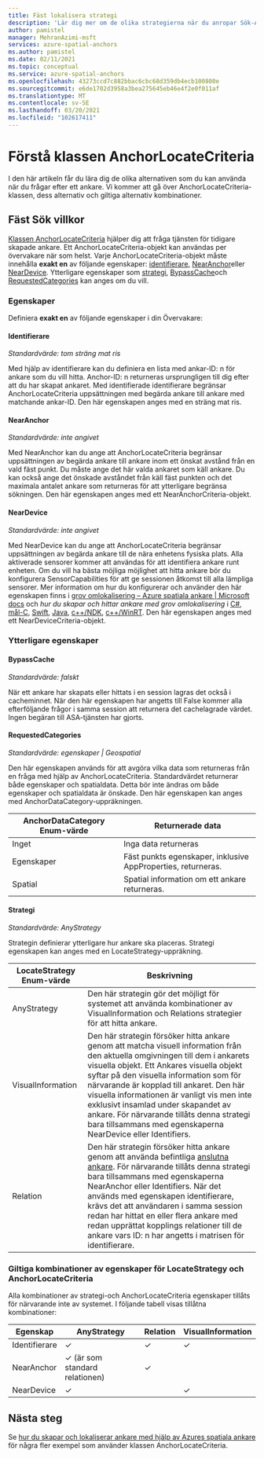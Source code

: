 ```yaml
---
title: Fäst lokalisera strategi
description: 'Lär dig mer om de olika strategierna när du anropar Sök-API: et'
author: pamistel
manager: MehranAzimi-msft
services: azure-spatial-anchors
ms.author: pamistel
ms.date: 02/11/2021
ms.topic: conceptual
ms.service: azure-spatial-anchors
ms.openlocfilehash: 43273ccd7c882bbac6cbc68d359db4ecb100800e
ms.sourcegitcommit: e6de1702d3958a3bea275645eb46e4f2e0f011af
ms.translationtype: MT
ms.contentlocale: sv-SE
ms.lasthandoff: 03/20/2021
ms.locfileid: "102617411"
---
```

# <a name="understanding-the-anchorlocatecriteria-class"></a>Förstå klassen AnchorLocateCriteria
I den här artikeln får du lära dig de olika alternativen som du kan använda när du frågar efter ett ankare. Vi kommer att gå över AnchorLocateCriteria-klassen, dess alternativ och giltiga alternativ kombinationer.

## <a name="anchor-locate-criteria"></a>Fäst Sök villkor
[Klassen AnchorLocateCriteria](https://docs.microsoft.com/dotnet/api/microsoft.azure.spatialanchors.anchorlocatecriteria) hjälper dig att fråga tjänsten för tidigare skapade ankare. Ett AnchorLocateCriteria-objekt kan användas per övervakare när som helst. Varje AnchorLocateCriteria-objekt måste innehålla **exakt en** av följande egenskaper: [identifierare](#identifiers), [NearAnchor](#nearanchor)eller [NearDevice](#neardevice). Ytterligare egenskaper som [strategi](#strategy), [BypassCache](#bypasscache)och [RequestedCategories](#requestedcategories) kan anges om du vill. 

### <a name="properties"></a>Egenskaper
Definiera **exakt en** av följande egenskaper i din Övervakare:
#### <a name="identifiers"></a>Identifierare
*Standardvärde: tom sträng mat ris*

Med hjälp av identifierare kan du definiera en lista med ankar-ID: n för ankare som du vill hitta. Anchor-ID: n returneras ursprungligen till dig efter att du har skapat ankaret. Med identifierade identifierare begränsar AnchorLocateCriteria uppsättningen med begärda ankare till ankare med matchande ankar-ID. Den här egenskapen anges med en sträng mat ris. 

#### <a name="nearanchor"></a>NearAnchor
*Standardvärde: inte angivet*

Med NearAnchor kan du ange att AnchorLocateCriteria begränsar uppsättningen av begärda ankare till ankare inom ett önskat avstånd från en vald fäst punkt. Du måste ange det här valda ankaret som käll ankare. Du kan också ange det önskade avståndet från käll fäst punkten och det maximala antalet ankare som returneras för att ytterligare begränsa sökningen.
Den här egenskapen anges med ett NearAnchorCriteria-objekt.

#### <a name="neardevice"></a>NearDevice
*Standardvärde: inte angivet*

Med NearDevice kan du ange att AnchorLocateCriteria begränsar uppsättningen av begärda ankare till de nära enhetens fysiska plats. Alla aktiverade sensorer kommer att användas för att identifiera ankare runt enheten. Om du vill ha bästa möjliga möjlighet att hitta ankare bör du konfigurera SensorCapabilities för att ge sessionen åtkomst till alla lämpliga sensorer. Mer information om hur du konfigurerar och använder den här egenskapen finns i [grov omlokalisering – Azure spatiala ankare | Microsoft docs](https://docs.microsoft.com/azure/spatial-anchors/concepts/coarse-reloc) och *hur du skapar och hittar ankare med grov omlokalisering* i [C#](https://docs.microsoft.com/azure/spatial-anchors/how-tos/set-up-coarse-reloc-unity), [mål-C](https://docs.microsoft.com/azure/spatial-anchors/how-tos/set-up-coarse-reloc-unity), [Swift](https://docs.microsoft.com/azure/spatial-anchors/how-tos/set-up-coarse-reloc-swift), [Java](https://docs.microsoft.com/azure/spatial-anchors/how-tos/set-up-coarse-reloc-java), [c++/NDK](https://docs.microsoft.com/azure/spatial-anchors/how-tos/set-up-coarse-reloc-cpp-ndk), [c++/WinRT](https://docs.microsoft.com/azure/spatial-anchors/how-tos/set-up-coarse-reloc-cpp-winrt).
Den här egenskapen anges med ett NearDeviceCriteria-objekt.

### <a name="additional-properties"></a>Ytterligare egenskaper
#### <a name="bypasscache"></a>BypassCache
*Standardvärde: falskt*

När ett ankare har skapats eller hittats i en session lagras det också i cacheminnet.  När den här egenskapen har angetts till False kommer alla efterföljande frågor i samma session att returnera det cachelagrade värdet. Ingen begäran till ASA-tjänsten har gjorts.

#### <a name="requestedcategories"></a>RequestedCategories
*Standardvärde: egenskaper | Geospatial*

Den här egenskapen används för att avgöra vilka data som returneras från en fråga med hjälp av AnchorLocateCriteria. Standardvärdet returnerar både egenskaper och spatialdata. Detta bör inte ändras om både egenskaper och spatialdata är önskade. Den här egenskapen kan anges med AnchorDataCategory-uppräkningen.

AnchorDataCategory Enum-värde | Returnerade data
-----|------------
Inget | Inga data returneras
Egenskaper| Fäst punkts egenskaper, inklusive AppProperties, returneras.
Spatial| Spatial information om ett ankare returneras.

#### <a name="strategy"></a>Strategi
*Standardvärde: AnyStrategy*

Strategin definierar ytterligare hur ankare ska placeras. Strategi egenskapen kan anges med en LocateStrategy-uppräkning.

LocateStrategy Enum-värde | Beskrivning
---------------|------------
AnyStrategy | Den här strategin gör det möjligt för systemet att använda kombinationer av VisualInformation och Relations strategier för att hitta ankare. 
VisualInformation|Den här strategin försöker hitta ankare genom att matcha visuell information från den aktuella omgivningen till dem i ankarets visuella objekt. Ett Ankares visuella objekt syftar på den visuella information som för närvarande är kopplad till ankaret. Den här visuella informationen är vanligt vis men inte exklusivt insamlad under skapandet av ankare. För närvarande tillåts denna strategi bara tillsammans med egenskaperna NearDevice eller Identifiers.
Relation|Den här strategin försöker hitta ankare genom att använda befintliga [anslutna ankare](https://docs.microsoft.com/azure/spatial-anchors/concepts/anchor-relationships-way-finding#connect-anchors). För närvarande tillåts denna strategi bara tillsammans med egenskaperna NearAnchor eller Identifiers. När det används med egenskapen identifierare, krävs det att användaren i samma session redan har hittat en eller flera ankare med redan upprättat kopplings relationer till de ankare vars ID: n har angetts i matrisen för identifierare. 


### <a name="valid-combinations-of-locatestrategy-and-anchorlocatecriteria-properties"></a>Giltiga kombinationer av egenskaper för LocateStrategy och AnchorLocateCriteria 

Alla kombinationer av strategi-och AnchorLocateCriteria egenskaper tillåts för närvarande inte av systemet. I följande tabell visas tillåtna kombinationer:



Egenskap | AnyStrategy | Relation | VisualInformation
-------- | ------------|--------------|-------------------
Identifierare | &check;    | &check;     | &check;
NearAnchor  | &check;   (är som standard relationen) | &check;    | 
NearDevice  | &check;    |   | &check;




## <a name="next-steps"></a>Nästa steg

Se [hur du skapar och lokaliserar ankare med hjälp av Azures spatiala ankare](https://docs.microsoft.com/azure/spatial-anchors/create-locate-anchors-overview) för några fler exempel som använder klassen AnchorLocateCriteria.
